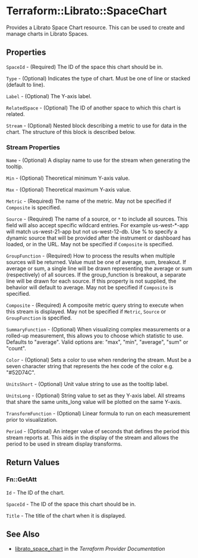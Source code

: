# Terraform::Librato::SpaceChart

Provides a Librato Space Chart resource. This can be used to
create and manage charts in Librato Spaces.

## Properties

`SpaceId` - (Required) The ID of the space this chart should be in.

`Type` - (Optional) Indicates the type of chart. Must be one of line or stacked (default to line).

`Label` - (Optional) The Y-axis label.

`RelatedSpace` - (Optional) The ID of another space to which this chart is related.

`Stream` - (Optional) Nested block describing a metric to use for data in the chart. The structure of this block is described below.

### Stream Properties

`Name` - (Optional) A display name to use for the stream when generating the tooltip.

`Min` - (Optional) Theoretical minimum Y-axis value.

`Max` - (Optional) Theoretical maximum Y-axis value.

`Metric` - (Required) The name of the metric. May not be specified if `Composite` is specified.

`Source` - (Required) The name of a source, or `*` to include all sources. This field will also accept specific wildcard entries. For example us-west-\*-app will match us-west-21-app but not us-west-12-db. Use % to specify a dynamic source that will be provided after the instrument or dashboard has loaded, or in the URL. May not be specified if `Composite` is specified.

`GroupFunction` - (Required) How to process the results when multiple sources will be returned. Value must be one of average, sum, breakout. If average or sum, a single line will be drawn representing the average or sum (respectively) of all sources. If the group_function is breakout, a separate line will be drawn for each source. If this property is not supplied, the behavior will default to average. May not be specified if `Composite` is specified.

`Composite` - (Required) A composite metric query string to execute when this stream is displayed. May not be specified if `Metric`, `Source` or `GroupFunction` is specified.

`SummaryFunction` - (Optional) When visualizing complex measurements or a rolled-up measurement, this allows you to choose which statistic to use. Defaults to "average". Valid options are: "max", "min", "average", "sum" or "count".

`Color` - (Optional) Sets a color to use when rendering the stream. Must be a seven character string that represents the hex code of the color e.g. "#52D74C".

`UnitsShort` - (Optional) Unit value string to use as the tooltip label.

`UnitsLong` - (Optional) String value to set as they Y-axis label. All streams that share the same units_long value will be plotted on the same Y-axis.

`TransformFunction` - (Optional) Linear formula to run on each measurement prior to visualization.

`Period` - (Optional) An integer value of seconds that defines the period this stream reports at. This aids in the display of the stream and allows the period to be used in stream display transforms.


## Return Values

### Fn::GetAtt

`Id` - The ID of the chart.

`SpaceId` - The ID of the space this chart should be in.

`Title` - The title of the chart when it is displayed.

## See Also

* [librato_space_chart](https://www.terraform.io/docs/providers/librato/r/space_chart.html) in the _Terraform Provider Documentation_